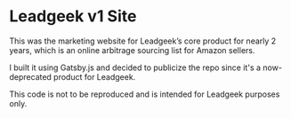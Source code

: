 # Leadgeek v1 Site

This was the marketing website for Leadgeek’s core product for nearly 2 years, which is an online arbitrage sourcing list for Amazon sellers.

I built it using Gatsby.js and decided to publicize the repo since it's a now-deprecated product for Leadgeek.

This code is not to be reproduced and is intended for Leadgeek purposes only.
